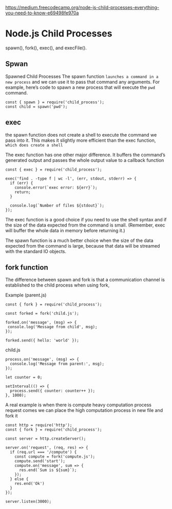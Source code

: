 https://medium.freecodecamp.org/node-js-child-processes-everything-you-need-to-know-e69498fe970a

# Node.js Child Processes

spawn(), fork(), exec(), and execFile().

## Spwan
Spawned Child Processes
The spawn function `launches a command in a new process` and we can use it to pass that command any arguments. For example, here’s code to spawn a new process that will execute the `pwd` command.

```javascript=
const { spawn } = require('child_process');
const child = spawn('pwd');
```

## exec 
 the spawn function does not create a shell to execute the command we pass into it. This makes it slightly more efficient than the exec function, `which does create a shell`
 
 The exec function has one other major difference. It buffers the command’s generated output and passes the whole output value to a callback function 

```javascript=
const { exec } = require('child_process');

exec('find . -type f | wc -l', (err, stdout, stderr) => {
  if (err) {
    console.error(`exec error: ${err}`);
    return;
  }

  console.log(`Number of files ${stdout}`);
});
```

The exec function is a good choice if you need to use the shell syntax and if the size of the data expected from the command is small. (Remember, exec will buffer the whole data in memory before returning it.)

The spawn function is a much better choice when the size of the data expected from the command is large, because that data will be streamed with the standard IO objects.


## fork function
 The difference between spawn and fork is that a communication channel is established to the child process when using fork,
 
 Example (parent.js)
 ```javascript=
 const { fork } = require('child_process');

const forked = fork('child.js');

forked.on('message', (msg) => {
  console.log('Message from child', msg);
});

forked.send({ hello: 'world' });
```
child.js
```javascript=
process.on('message', (msg) => {
  console.log('Message from parent:', msg);
});

let counter = 0;

setInterval(() => {
  process.send({ counter: counter++ });
}, 1000);
```


A real example is 
when there is compute heavy computation process request comes we can place the high computation process in new file and fork it


```javascript=
const http = require('http');
const { fork } = require('child_process');

const server = http.createServer();

server.on('request', (req, res) => {
  if (req.url === '/compute') {
    const compute = fork('compute.js');
    compute.send('start');
    compute.on('message', sum => {
      res.end(`Sum is ${sum}`);
    });
  } else {
    res.end('Ok')
  }
});

server.listen(3000);
```
